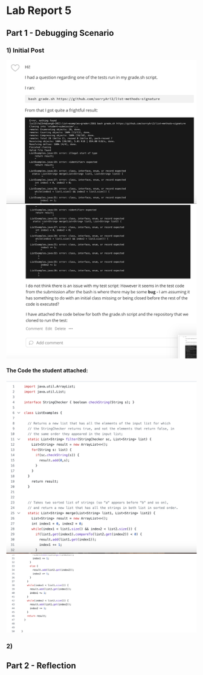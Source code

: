 # Lab Report 5

## Part 1 - Debugging Scenario

### 1) Initial Post
![Image](Photos/post1.png)
![Image](Photos/post2.png)

#### The Code the student attached:

![Image](Photos/ErrorCode1.png)
![Image](Photos/ErrorCode2.png)

### 2) 



## Part 2 - Reflection 


